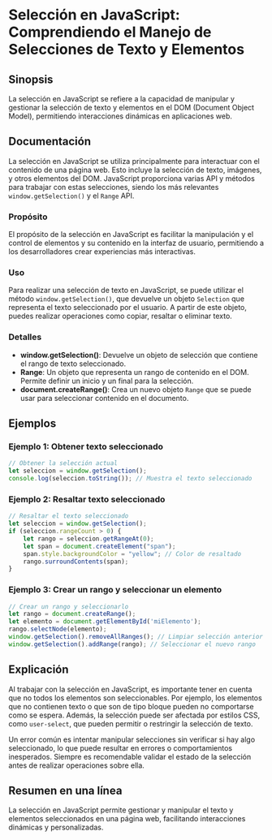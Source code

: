 <!--
Meta Description: # Selección en JavaScript: Comprendiendo el Manejo de Selecciones de Texto y Elementos ## Sinopsis La selección en JavaScript se refiere a la capacida...
Meta Keywords: selección, texto, javascript, que, rango
-->

# Selección en JavaScript: Comprendiendo el Manejo de Selecciones de Texto y Elementos

## Sinopsis
La selección en JavaScript se refiere a la capacidad de manipular y gestionar la selección de texto y elementos en el DOM (Document Object Model), permitiendo interacciones dinámicas en aplicaciones web.

## Documentación
La selección en JavaScript se utiliza principalmente para interactuar con el contenido de una página web. Esto incluye la selección de texto, imágenes, y otros elementos del DOM. JavaScript proporciona varias API y métodos para trabajar con estas selecciones, siendo los más relevantes `window.getSelection()` y el `Range` API.

### Propósito
El propósito de la selección en JavaScript es facilitar la manipulación y el control de elementos y su contenido en la interfaz de usuario, permitiendo a los desarrolladores crear experiencias más interactivas.

### Uso
Para realizar una selección de texto en JavaScript, se puede utilizar el método `window.getSelection()`, que devuelve un objeto `Selection` que representa el texto seleccionado por el usuario. A partir de este objeto, puedes realizar operaciones como copiar, resaltar o eliminar texto.

### Detalles
- **window.getSelection()**: Devuelve un objeto de selección que contiene el rango de texto seleccionado.
- **Range**: Un objeto que representa un rango de contenido en el DOM. Permite definir un inicio y un final para la selección.
- **document.createRange()**: Crea un nuevo objeto `Range` que se puede usar para seleccionar contenido en el documento.

## Ejemplos

### Ejemplo 1: Obtener texto seleccionado
```javascript
// Obtener la selección actual
let seleccion = window.getSelection();
console.log(seleccion.toString()); // Muestra el texto seleccionado
```

### Ejemplo 2: Resaltar texto seleccionado
```javascript
// Resaltar el texto seleccionado
let seleccion = window.getSelection();
if (seleccion.rangeCount > 0) {
    let rango = seleccion.getRangeAt(0);
    let span = document.createElement("span");
    span.style.backgroundColor = "yellow"; // Color de resaltado
    rango.surroundContents(span);
}
```

### Ejemplo 3: Crear un rango y seleccionar un elemento
```javascript
// Crear un rango y seleccionarlo
let rango = document.createRange();
let elemento = document.getElementById('miElemento');
rango.selectNode(elemento);
window.getSelection().removeAllRanges(); // Limpiar selección anterior
window.getSelection().addRange(rango); // Seleccionar el nuevo rango
```

## Explicación
Al trabajar con la selección en JavaScript, es importante tener en cuenta que no todos los elementos son seleccionables. Por ejemplo, los elementos que no contienen texto o que son de tipo bloque pueden no comportarse como se espera. Además, la selección puede ser afectada por estilos CSS, como `user-select`, que pueden permitir o restringir la selección de texto.

Un error común es intentar manipular selecciones sin verificar si hay algo seleccionado, lo que puede resultar en errores o comportamientos inesperados. Siempre es recomendable validar el estado de la selección antes de realizar operaciones sobre ella.

## Resumen en una línea
La selección en JavaScript permite gestionar y manipular el texto y elementos seleccionados en una página web, facilitando interacciones dinámicas y personalizadas.